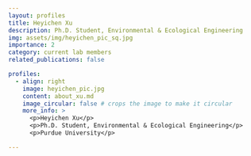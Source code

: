 ```yaml
---
layout: profiles
title: Heyichen Xu
description: Ph.D. Student, Environmental & Ecological Engineering
img: assets/img/heyichen_pic_sq.jpg
importance: 2
category: current lab members
related_publications: false

profiles:
  - align: right
    image: heyichen_pic.jpg
    content: about_xu.md
    image_circular: false # crops the image to make it circular
    more_info: >
      <p>Heyichen Xu</p>
      <p>Ph.D. Student, Environmental & Ecological Engineering</p>
      <p>Purdue University</p>

---
```


